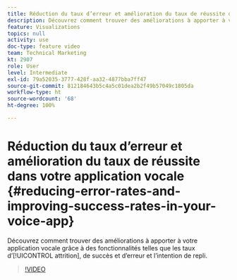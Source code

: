 ```yaml
---
title: Réduction du taux d’erreur et amélioration du taux de réussite dans votre application vocale
description: Découvrez comment trouver des améliorations à apporter à votre application vocale grâce à des fonctionnalités telles que les taux d’attrition, de réussite et d’erreur et l’intention de repli.
feature: Visualizations
topics: null
activity: use
doc-type: feature video
team: Technical Marketing
kt: 2907
role: User
level: Intermediate
exl-id: 79a52035-3777-428f-aa32-4877bba7ff47
source-git-commit: 812184643b5c4a5c01dea2b2f49b57049c1805da
workflow-type: ht
source-wordcount: '68'
ht-degree: 100%

---
```


# Réduction du taux d’erreur et amélioration du taux de réussite dans votre application vocale {#reducing-error-rates-and-improving-success-rates-in-your-voice-app}

Découvrez comment trouver des améliorations à apporter à votre application vocale grâce à des fonctionnalités telles que les taux d’[!UICONTROL attrition], de succès et d’erreur et l’intention de repli.

>[!VIDEO](https://video.tv.adobe.com/v/27222/?quality=12&learn=on)

